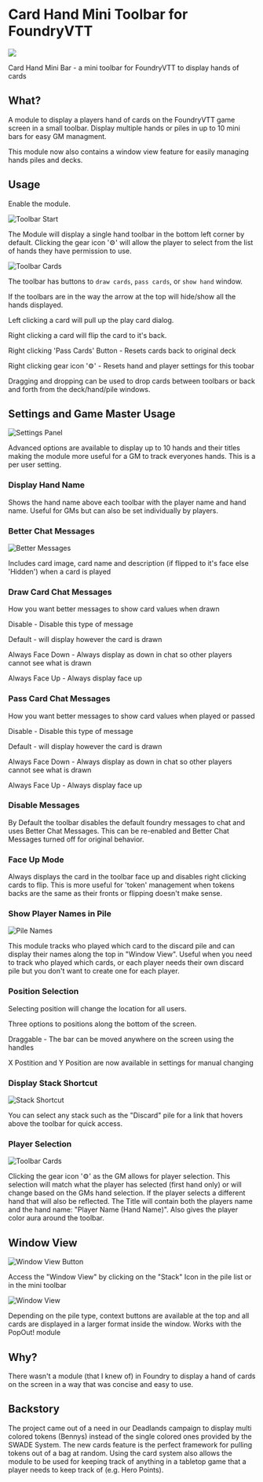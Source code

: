 # Card Hand Mini Toolbar for FoundryVTT
[<img src="https://ko-fi.com/img/githubbutton_sm.svg">](https://ko-fi.com/pengrath)

Card Hand Mini Bar - a mini toolbar for FoundryVTT to display hands of cards

## What?

A module to display a players hand of cards on the FoundryVTT game screen in a small toolbar. Display multiple hands or piles in up to 10 mini bars for easy GM managment.

This module now also contains a window view feature for easily managing hands piles and decks.

## Usage

Enable the module.

![Toolbar Start](artwork/tutorial-start.png?raw=true)

The Module will display a single hand toolbar in the bottom left corner by default. Clicking the gear icon '⚙' will allow the player to select from the list of hands they have permission to use.

![Toolbar Cards](artwork/tutorial-cards.png?raw=true)

The toolbar has buttons to `draw cards`, `pass cards`, or `show hand` window. 

If the toolbars are in the way the arrow at the top will hide/show all the hands displayed.

Left clicking a card will pull up the play card dialog. 

Right clicking a card will flip the card to it's back. 

Right clicking 'Pass Cards' Button - Resets cards back to original deck

Right clicking gear icon '⚙' - Resets hand and player settings for this toobar

Dragging and dropping can be used to drop cards between toolbars or back and forth from the deck/hand/pile windows. 


## Settings and Game Master Usage

![Settings Panel](artwork/tutorial-settings.png?raw=true)

Advanced options are available to display up to 10 hands and their titles making the module more useful for a GM to track everyones hands. This is a per user setting.

### Display Hand Name

Shows the hand name above each toolbar with the player name and hand name. Useful for GMs but can also be set individually by players.

### Better Chat Messages

![Better Messages](artwork/better-messages.png?raw=true)

Includes card image, card name and description (if flipped to it's face else 'Hidden') when a card is played

### Draw Card Chat Messages

How you want better messages to show card values when drawn

Disable - Disable this type of message

Default - will display however the card is drawn

Always Face Down - Always display as down in chat so other players cannot see what is drawn

Always Face Up - Always display face up

### Pass Card Chat Messages

How you want better messages to show card values when played or passed

Disable - Disable this type of message

Default - will display however the card is drawn

Always Face Down - Always display as down in chat so other players cannot see what is drawn

Always Face Up - Always display face up

### Disable Messages

By Default the toolbar disables the default foundry messages to chat and uses Better Chat Messages. 
This can be re-enabled and Better Chat Messages turned off for original behavior.

### Face Up Mode

Always displays the card in the toolbar face up and disables right clicking cards to flip. This is more useful for 'token' management when tokens backs are the same as their fronts or flipping doesn't make sense.

### Show Player Names in Pile

![Pile Names](artwork/pile-names.png?raw=true)

This module tracks who played which card to the discard pile and can display their names along the top in "Window View". Useful when you need to track who played which cards, or each player needs their own discard pile but you don't want to create one for each player.

### Position Selection

Selecting position will change the location for all users. 

Three options to positions along the bottom of the screen.

Draggable - The bar can be moved anywhere on the screen using the handles

X Postition and Y Position are now available in settings for manual changing

### Display Stack Shortcut

![Stack Shortcut](artwork/quick-link.png?raw=true)

You can select any stack such as the "Discard" pile for a link that hovers above the toolbar for quick access.

### Player Selection

![Toolbar Cards](artwork/tutorial-gm.png?raw=true)

Clicking the gear icon '⚙' as the GM allows for player selection. This selection will match what the player has selected (first hand only) or will change based on the GMs hand selection. If the player selects a different hand that will also be reflected. The Title will contain both the players name and the hand name: "Player Name (Hand Name)". Also gives the player color aura around the toolbar.

## Window View

![Window View Button](artwork/window-button.png?raw=true)

Access the "Window View" by clicking on the "Stack" Icon in the pile list or in the mini toolbar

![Window View](artwork/window-view.png?raw=true)

Depending on the pile type, context buttons are available at the top and all cards are displayed in a larger format inside the window. Works with the PopOut! module

## Why?

There wasn't a module (that I knew of) in Foundry to display a hand of cards on the screen in a way that was concise and easy to use.

## Backstory

The project came out of a need in our Deadlands campaign to display multi colored tokens (Bennys) instead of the single colored ones provided by the SWADE System. The new cards feature is the perfect framework for pulling tokens out of a bag at random. Using the card system also allows the module to be used for keeping track of anything in a tabletop game that a player needs to keep track of (e.g. Hero Points).

